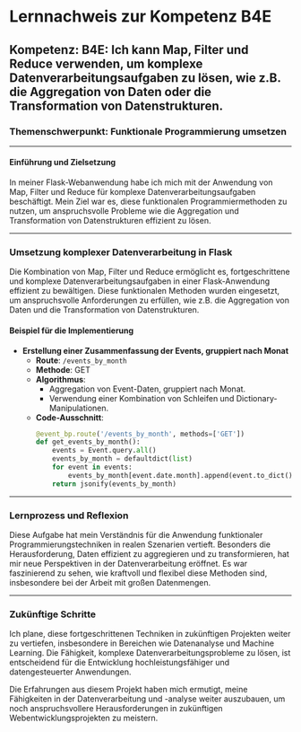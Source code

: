# Lernnachweis zur Kompetenz B4E

## Kompetenz: B4E: Ich kann Map, Filter und Reduce verwenden, um komplexe Datenverarbeitungsaufgaben zu lösen, wie z.B. die Aggregation von Daten oder die Transformation von Datenstrukturen.

### Themenschwerpunkt: Funktionale Programmierung umsetzen	

---

#### Einführung und Zielsetzung

In meiner Flask-Webanwendung habe ich mich mit der Anwendung von Map, Filter und Reduce für komplexe Datenverarbeitungsaufgaben beschäftigt. Mein Ziel war es, diese funktionalen Programmiermethoden zu nutzen, um anspruchsvolle Probleme wie die Aggregation und Transformation von Datenstrukturen effizient zu lösen.

---

### Umsetzung komplexer Datenverarbeitung in Flask

Die Kombination von Map, Filter und Reduce ermöglicht es, fortgeschrittene und komplexe Datenverarbeitungsaufgaben in einer Flask-Anwendung effizient zu bewältigen. Diese funktionalen Methoden wurden eingesetzt, um anspruchsvolle Anforderungen zu erfüllen, wie z.B. die Aggregation von Daten und die Transformation von Datenstrukturen.

#### Beispiel für die Implementierung

- **Erstellung einer Zusammenfassung der Events, gruppiert nach Monat**
   - **Route**: `/events_by_month`
   - **Methode**: GET
   - **Algorithmus**: 
     - Aggregation von Event-Daten, gruppiert nach Monat.
     - Verwendung einer Kombination von Schleifen und Dictionary-Manipulationen.
   - **Code-Ausschnitt**:
     ```python
     @event_bp.route('/events_by_month', methods=['GET'])
     def get_events_by_month():
         events = Event.query.all()
         events_by_month = defaultdict(list)
         for event in events:
             events_by_month[event.date.month].append(event.to_dict())  # Annahme: to_dict() wandelt Event in ein Dictionary um
         return jsonify(events_by_month)
     ```

---

### Lernprozess und Reflexion

Diese Aufgabe hat mein Verständnis für die Anwendung funktionaler Programmierungstechniken in realen Szenarien vertieft. Besonders die Herausforderung, Daten effizient zu aggregieren und zu transformieren, hat mir neue Perspektiven in der Datenverarbeitung eröffnet. Es war faszinierend zu sehen, wie kraftvoll und flexibel diese Methoden sind, insbesondere bei der Arbeit mit großen Datenmengen.

---

### Zukünftige Schritte

Ich plane, diese fortgeschrittenen Techniken in zukünftigen Projekten weiter zu vertiefen, insbesondere in Bereichen wie Datenanalyse und Machine Learning. Die Fähigkeit, komplexe Datenverarbeitungsprobleme zu lösen, ist entscheidend für die Entwicklung hochleistungsfähiger und datengesteuerter Anwendungen.

Die Erfahrungen aus diesem Projekt haben mich ermutigt, meine Fähigkeiten in der Datenverarbeitung und -analyse weiter auszubauen, um noch anspruchsvollere Herausforderungen in zukünftigen Webentwicklungsprojekten zu meistern.
